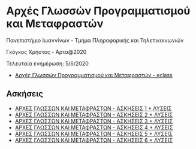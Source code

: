 # Αρχές Γλωσσών Προγραμματισμού και Μεταφραστών

  Πανεπιστήμιο Ιωαννίνων - Τμήμα Πληροφορικής και Τηλεπικοινωνιών
  
  Γκόγκος Χρήστος - Άρτα@2020

  Τελευταία ενημέρωση: 5/6/2020

* [Αρχές Γλωσσών Προγραμματισμού και Μεταφραστών - eclass](https://www.dit.uoi.gr/e-class/courses/238/)

## Ασκήσεις

* [ΑΡΧΕΣ ΓΛΩΣΣΩΝ ΚΑΙ ΜΕΤΑΦΡΑΣΤΩΝ - ΑΣΚΗΣΕΙΣ 1 + ΛΥΣΕΙΣ](./ΑΡΧΕΣ%20ΓΛΩΣΣΩΝ%20ΚΑΙ%20ΜΕΤΑΦΡΑΣΤΩΝ%20-%20ΑΣΚΗΣΕΙΣ%201%20+%20ΛΥΣΕΙΣ.pdf)
* [ΑΡΧΕΣ ΓΛΩΣΣΩΝ ΚΑΙ ΜΕΤΑΦΡΑΣΤΩΝ - ΑΣΚΗΣΕΙΣ 2 + ΛΥΣΕΙΣ](./ΑΡΧΕΣ%20ΓΛΩΣΣΩΝ%20ΚΑΙ%20ΜΕΤΑΦΡΑΣΤΩΝ%20-%20ΑΣΚΗΣΕΙΣ%202%20+%20ΛΥΣΕΙΣ.pdf)
* [ΑΡΧΕΣ ΓΛΩΣΣΩΝ ΚΑΙ ΜΕΤΑΦΡΑΣΤΩΝ - ΑΣΚΗΣΕΙΣ 3 + ΛΥΣΕΙΣ](./ΑΡΧΕΣ%20ΓΛΩΣΣΩΝ%20ΚΑΙ%20ΜΕΤΑΦΡΑΣΤΩΝ%20-%20ΑΣΚΗΣΕΙΣ%203%20+%20ΛΥΣΕΙΣ.pdf)
* [ΑΡΧΕΣ ΓΛΩΣΣΩΝ ΚΑΙ ΜΕΤΑΦΡΑΣΤΩΝ - ΑΣΚΗΣΕΙΣ 4 + ΛΥΣΕΙΣ](./ΑΡΧΕΣ%20ΓΛΩΣΣΩΝ%20ΚΑΙ%20ΜΕΤΑΦΡΑΣΤΩΝ%20-%20ΑΣΚΗΣΕΙΣ%204%20+%20ΛΥΣΕΙΣ.pdf)
* [ΑΡΧΕΣ ΓΛΩΣΣΩΝ ΚΑΙ ΜΕΤΑΦΡΑΣΤΩΝ - ΑΣΚΗΣΕΙΣ 5 + ΛΥΣΕΙΣ](./ΑΡΧΕΣ%20ΓΛΩΣΣΩΝ%20ΚΑΙ%20ΜΕΤΑΦΡΑΣΤΩΝ%20-%20ΑΣΚΗΣΕΙΣ%205%20+%20ΛΥΣΕΙΣ.pdf)
* [ΑΡΧΕΣ ΓΛΩΣΣΩΝ ΚΑΙ ΜΕΤΑΦΡΑΣΤΩΝ - ΑΣΚΗΣΕΙΣ 6 + ΛΥΣΕΙΣ](./ΑΡΧΕΣ%20ΓΛΩΣΣΩΝ%20ΚΑΙ%20ΜΕΤΑΦΡΑΣΤΩΝ%20-%20ΑΣΚΗΣΕΙΣ%205%20+%20ΛΥΣΕΙΣ.pdf)
